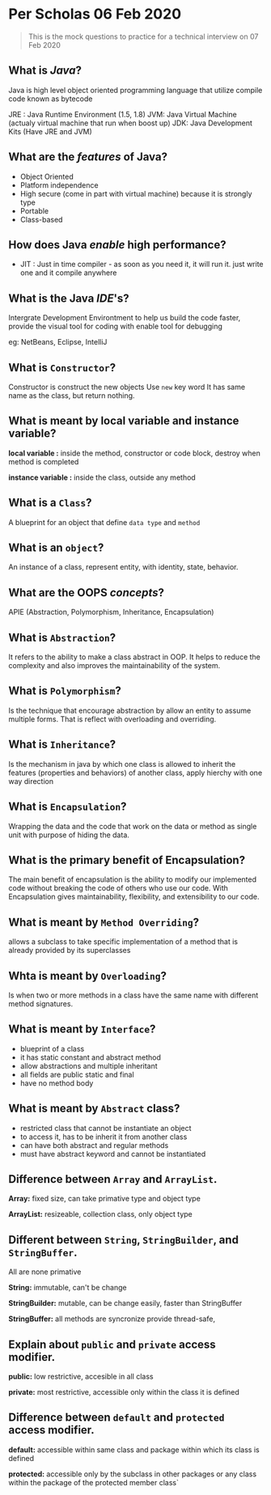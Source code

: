 # Per Scholas 06 Feb 2020

> This is the mock questions to practice for a technical interview on 07 Feb 2020

## What is _Java_?
Java is high level object oriented programming language that utilize compile code known as bytecode

JRE : Java Runtime Environment (1.5, 1.8)
JVM: Java Virtual Machine (actualy virtual machine that run when boost up)
JDK: Java Development Kits (Have JRE and JVM)


## What are the _features_ of Java?
- Object Oriented
- Platform independence
- High secure (come in part with virtual machine) because it is strongly type
- Portable
- Class-based


## How does Java _enable_ high performance?
- JIT : Just in time compiler - as soon as you need it, it will run it.
just write one and it compile anywhere


## What is the Java _IDE_'s?
Intergrate Development Environtment to help us build the code faster, provide the visual tool for coding with enable tool for debugging

eg: NetBeans, Eclipse, IntelliJ


## What is `Constructor`?
Constructor is construct the new objects
Use `new` key word
It has same name as the class, but return nothing.


## What is meant by local variable and instance variable?
__local variable :__ inside the method, constructor or code block, destroy when method is completed

__instance variable :__ inside the class, outside any method


## What is a `Class`?
A blueprint for an object that define `data type` and `method`


## What is an `object`?
An instance of a class, represent entity, with identity, state, behavior.


## What are the OOPS _concepts_?
APIE (Abstraction, Polymorphism, Inheritance, Encapsulation)


## What is `Abstraction`?
It refers to the ability to make a class abstract in OOP. It helps to reduce the complexity and also improves the maintainability of the system.


## What is `Polymorphism`?
Is the technique that encourage abstraction by allow an entity to assume multiple forms. That is reflect with overloading and overriding.


## What is `Inheritance`?
Is the mechanism in java by which one class is allowed to inherit the features (properties and behaviors) of another class, apply hierchy with one way direction


## What is `Encapsulation`?
Wrapping the data and the code that work on the data or method as single unit with purpose of hiding the data.


## What is the primary benefit of Encapsulation?
The main benefit of encapsulation is the ability to modify our implemented code without breaking the code of others who use our code. With Encapsulation gives maintainability, flexibility, and extensibility to our code.


## What is meant by `Method Overriding`?
allows a subclass to take specific implementation of a method that is already provided by its superclasses


## Whta is meant by `Overloading`?
Is when two or more methods in a class have the same name with different method signatures.

## What is meant by `Interface`?
- blueprint of a class
- it has static constant and abstract method
- allow abstractions and multiple inheritant
- all fields are public static and final
- have no method body


## What is meant by `Abstract` class?
- restricted class that cannot be instantiate an object 
- to access it, has to be inherit it from another class
- can have both abstract and regular methods
- must have abstract keyword and cannot be instantiated


## Difference between `Array` and `ArrayList`.
__Array:__ fixed size, can take primative type and object type 

__ArrayList:__ resizeable, collection class, only object type

## Different between `String`, `StringBuilder`, and `StringBuffer`.

All are none primative

__String:__ immutable, can't be change

__StringBuilder:__ mutable, can be change easily, faster than StringBuffer

__StringBuffer:__ all methods are syncronize provide thread-safe,


## Explain about `public` and `private` access modifier.
**public:** low restrictive, accesible in all class

**private:** most restrictive, accessible only within the class it is defined


## Difference between `default` and `protected` access modifier.
**default:** accessible within same class and package within which its class is defined

**protected:** accessible only by the subclass in other packages or any class within the package of the protected member class`